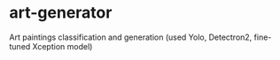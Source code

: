 # art-generator

Art paintings classification and generation (used Yolo, Detectron2, fine-tuned Xception model)
